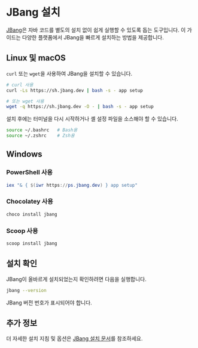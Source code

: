 # JBang 설치

[JBang](https://www.jbang.dev/)은 자바 코드를 별도의 설치 없이 쉽게 실행할 수 있도록 돕는 도구입니다. 이 가이드는 다양한 플랫폼에서 JBang을 빠르게 설치하는 방법을 제공합니다.

## Linux 및 macOS

`curl` 또는 `wget`을 사용하여 JBang을 설치할 수 있습니다.

```bash
# curl 사용
curl -Ls https://sh.jbang.dev | bash -s - app setup

# 또는 wget 사용
wget -q https://sh.jbang.dev -O - | bash -s - app setup
```

설치 후에는 터미널을 다시 시작하거나 셸 설정 파일을 소스해야 할 수 있습니다.

```bash
source ~/.bashrc   # Bash용
source ~/.zshrc    # Zsh용
```

## Windows

### PowerShell 사용

```powershell
iex "& { $(iwr https://ps.jbang.dev) } app setup"
```

### Chocolatey 사용

```powershell
choco install jbang
```

### Scoop 사용

```powershell
scoop install jbang
```

## 설치 확인

JBang이 올바르게 설치되었는지 확인하려면 다음을 실행합니다.

```bash
jbang --version
```

JBang 버전 번호가 표시되어야 합니다.

## 추가 정보

더 자세한 설치 지침 및 옵션은 [JBang 설치 문서](https://www.jbang.dev/documentation/guide/latest/installation.html)를 참조하세요.
